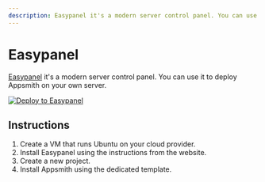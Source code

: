 ```yaml
---
description: Easypanel it's a modern server control panel. You can use it to deploy Appsmith on your own server.
---
```


# Easypanel
[Easypanel](https://easypanel.io) it's a modern server control panel. You can use it to deploy Appsmith on your own server.

[![Deploy to Easypanel](https://easypanel.io/img/deploy-on-easypanel-40.svg)](https://easypanel.io/docs/templates/appsmith)

## Instructions

1. Create a VM that runs Ubuntu on your cloud provider.
2. Install Easypanel using the instructions from the website.
3. Create a new project.
4. Install Appsmith using the dedicated template.
